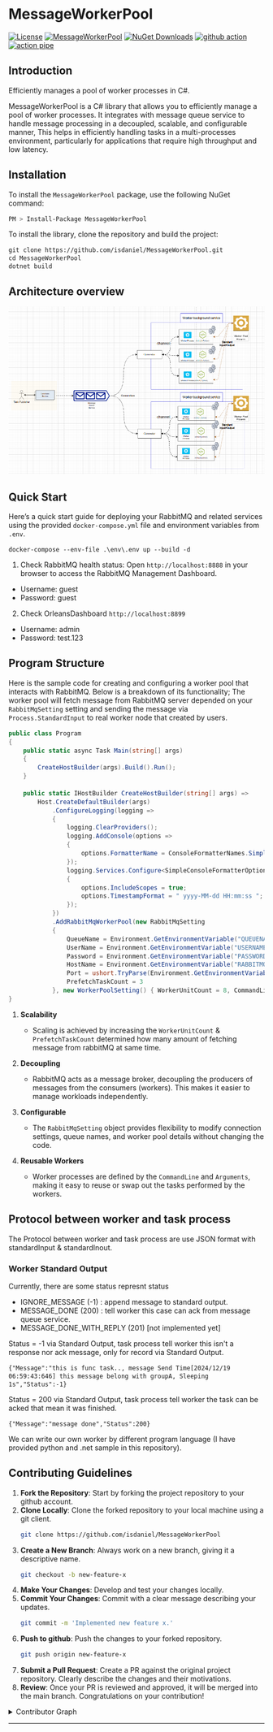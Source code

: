 # MessageWorkerPool

[![License](https://img.shields.io/github/license/isdaniel/MessageWorkerPool)](LICENSE)
[![MessageWorkerPool](https://img.shields.io/nuget/v/MessageWorkerPool.svg?style=plastic)](https://www.nuget.org/packages/MessageWorkerPool/)
[![NuGet Downloads](https://img.shields.io/nuget/dt/MessageWorkerPool.svg)](https://www.nuget.org/packages/MessageWorkerPool/)
[![github action](https://github.com/isdaniel/MessageWorkerPool/actions/workflows/dotnet.yml/badge.svg?branch=main)](https://github.com/isdaniel/MessageWorkerPool/actions)
[![action pipe](https://img.shields.io/github/actions/workflow/status/isdaniel/MessageWorkerPool/dotnet.yml?branch=main&color=009688&label=CI)](https://github.com/isdaniel/MessageWorkerPool/actions)

## Introduction

Efficiently manages a pool of worker processes in C#.

MessageWorkerPool is a C# library that allows you to efficiently manage a pool of worker processes. It integrates with message queue service to handle message processing in a decoupled, scalable, and configurable manner, This helps in efficiently handling tasks in a multi-processes environment, particularly for applications that require high throughput and low latency.

## Installation

To install the `MessageWorkerPool` package, use the following NuGet command:

```sh
PM > Install-Package MessageWorkerPool
```

To install the library, clone the repository and build the project:

```
git clone https://github.com/isdaniel/MessageWorkerPool.git
cd MessageWorkerPool
dotnet build
```

## Architecture overview

![](./images/arhc-overview.png)

## Quick Start

Here’s a quick start guide for deploying your RabbitMQ and related services using the provided `docker-compose.yml` file and environment variables from `.env`.

```
docker-compose --env-file .\env\.env up --build -d
```

1. Check RabbitMQ health status: Open `http://localhost:8888` in your browser to access the RabbitMQ Management Dashboard.
  * Username: guest
  * Password: guest
2. Check OrleansDashboard `http://localhost:8899`
  * Username: admin
  * Password: test.123

## Program Structure

Here is the sample code for creating and configuring a worker pool that interacts with RabbitMQ. Below is a breakdown of its functionality; The worker pool will fetch message from RabbitMQ server depended on your `RabbitMqSetting` setting and sending the message via `Process.StandardInput` to real worker node that created by users.

```c#
public class Program
{
    public static async Task Main(string[] args)
    {
        CreateHostBuilder(args).Build().Run();
    }

    public static IHostBuilder CreateHostBuilder(string[] args) =>
        Host.CreateDefaultBuilder(args)
            .ConfigureLogging(logging =>
            {
                logging.ClearProviders();
                logging.AddConsole(options =>
                {
                    options.FormatterName = ConsoleFormatterNames.Simple;
                });
                logging.Services.Configure<SimpleConsoleFormatterOptions>(options =>
                {
                    options.IncludeScopes = true;
                    options.TimestampFormat = " yyyy-MM-dd HH:mm:ss ";
                });
            })
            .AddRabbitMqWorkerPool(new RabbitMqSetting
            {
                QueueName = Environment.GetEnvironmentVariable("QUEUENAME"),
                UserName = Environment.GetEnvironmentVariable("USERNAME") ?? "guest",
                Password = Environment.GetEnvironmentVariable("PASSWORD") ?? "guest",
                HostName = Environment.GetEnvironmentVariable("RABBITMQ_HOSTNAME"),
                Port = ushort.TryParse(Environment.GetEnvironmentVariable("RABBITMQ_PORT"), out ushort p) ? p : (ushort)5672,
                PrefetchTaskCount = 3
            }, new WorkerPoolSetting() { WorkerUnitCount = 8, CommandLine = "python3", Arguments = @"./worker.py" });
}
```

1. **Scalability**
   - Scaling is achieved by increasing the `WorkerUnitCount` & `PrefetchTaskCount` determined how many amount of fetching message from rabbitMQ at same time.

2. **Decoupling**
   - RabbitMQ acts as a message broker, decoupling the producers of messages from the consumers (workers). This makes it easier to manage workloads independently.

3. **Configurable**
   - The `RabbitMqSetting` object provides flexibility to modify connection settings, queue names, and worker pool details without changing the code.

4. **Reusable Workers**
   - Worker processes are defined by the `CommandLine` and `Arguments`, making it easy to reuse or swap out the tasks performed by the workers.

## Protocol between worker and task process

The Protocol between worker and task process are use JSON format with standardInput & standardInout.

### Worker Standard Output

Currently, there are some status represnt status

* IGNORE_MESSAGE (-1) : append message to standard output.
* MESSAGE_DONE (200) : tell worker this case can ack from message queue service.
* MESSAGE_DONE_WITH_REPLY (201) [not implemented yet]

Status = -1 via Standard Output, task process tell worker this isn't a response nor ack message, only for record via Standard Output.

```
{"Message":"this is func task.., message Send Time[2024/12/19 06:59:43:646] this message belong with groupA, Sleeping 1s","Status":-1}
```

Status = 200 via Standard Output, task process tell worker the task can be acked that mean it was finished.

```
{"Message":"message done","Status":200}
```

We can write our own worker by different program language (I have provided python and .net sample in this repository).

## Contributing Guidelines

1. **Fork the Repository**: Start by forking the project repository to your github account.
2. **Clone Locally**: Clone the forked repository to your local machine using a git client.
   ```sh
   git clone https://github.com/isdaniel/MessageWorkerPool
   ```
3. **Create a New Branch**: Always work on a new branch, giving it a descriptive name.
   ```sh
   git checkout -b new-feature-x
   ```
4. **Make Your Changes**: Develop and test your changes locally.
5. **Commit Your Changes**: Commit with a clear message describing your updates.
   ```sh
   git commit -m 'Implemented new feature x.'
   ```
6. **Push to github**: Push the changes to your forked repository.
   ```sh
   git push origin new-feature-x
   ```
7. **Submit a Pull Request**: Create a PR against the original project repository. Clearly describe the changes and their motivations.
8. **Review**: Once your PR is reviewed and approved, it will be merged into the main branch. Congratulations on your contribution!
</details>

<details closed>
<summary>Contributor Graph</summary>
<br>
<p align="left">
   <a href="https://github.com{/isdaniel/MessageWorkerPool/}graphs/contributors">
      <img src="https://contrib.rocks/image?repo=isdaniel/MessageWorkerPool">
   </a>
</p>
</details>

---
